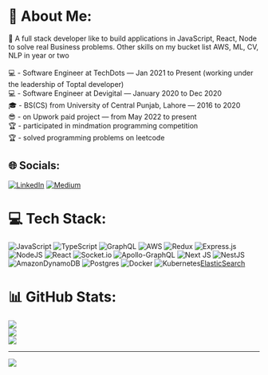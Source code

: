 # 💫 About Me:
🌱 A full stack developer  like to build applications in JavaScript, React, Node to solve real Business problems. Other skills on my bucket list AWS, ML, CV, NLP in year or two<br><br>💻 - Software Engineer at TechDots — Jan 2021 to Present (working under the leadership of Toptal developer)<br>💻 - Software Engineer at Devigital — January 2020 to Dec 2020<br>🎓 - BS(CS) from University of Central Punjab, Lahore — 2016 to 2020<br>😎 - on Upwork paid project — from May 2022 to present<br>🏆 - participated in mindmation programming competition<br>🏆 - solved programming problems on leetcode


## 🌐 Socials:
[![LinkedIn](https://img.shields.io/badge/LinkedIn-%230077B5.svg?logo=linkedin&logoColor=white)](https://linkedin.com/in/muhammad-ibrahim-6933b9198) [![Medium](https://img.shields.io/badge/Medium-12100E?logo=medium&logoColor=white)](https://medium.com/@ibrahimjamil090) 

# 💻 Tech Stack:
![JavaScript](https://img.shields.io/badge/javascript-%23323330.svg?style=flat&logo=javascript&logoColor=%23F7DF1E) ![TypeScript](https://img.shields.io/badge/typescript-%23007ACC.svg?style=flat&logo=typescript&logoColor=white) ![GraphQL](https://img.shields.io/badge/-GraphQL-E10098?style=flat&logo=graphql&logoColor=white) ![AWS](https://img.shields.io/badge/AWS-%23FF9900.svg?style=flat&logo=amazon-aws&logoColor=white) ![Redux](https://img.shields.io/badge/redux-%23593d88.svg?style=flat&logo=redux&logoColor=white) ![Express.js](https://img.shields.io/badge/express.js-%23404d59.svg?style=flat&logo=express&logoColor=%2361DAFB) ![NodeJS](https://img.shields.io/badge/node.js-6DA55F?style=flat&logo=node.js&logoColor=white) ![React](https://img.shields.io/badge/react-%2320232a.svg?style=flat&logo=react&logoColor=%2361DAFB) ![Socket.io](https://img.shields.io/badge/Socket.io-black?style=flat&logo=socket.io&badgeColor=010101) ![Apollo-GraphQL](https://img.shields.io/badge/-ApolloGraphQL-311C87?style=flat&logo=apollo-graphql) ![Next JS](https://img.shields.io/badge/Next-black?style=flat&logo=next.js&logoColor=white) ![NestJS](https://img.shields.io/badge/nestjs-%23E0234E.svg?style=flat&logo=nestjs&logoColor=white) ![AmazonDynamoDB](https://img.shields.io/badge/Amazon%20DynamoDB-4053D6?style=flat&logo=Amazon%20DynamoDB&logoColor=white)  ![Postgres](https://img.shields.io/badge/postgres-%23316192.svg?style=flat&logo=postgresql&logoColor=white) ![Docker](https://img.shields.io/badge/docker-%230db7ed.svg?style=flat&logo=docker&logoColor=white) ![Kubernetes](https://img.shields.io/badge/kubernetes-%23326ce5.svg?style=flat&logo=kubernetes&logoColor=white)[ElasticSearch](https://img.shields.io/badge/-ElasticSearch-005571?style=flat&logo=elasticsearch)
# 📊 GitHub Stats:
![](https://github-readme-stats.vercel.app/api?username=ibrahimjamil&theme=blue-green&hide_border=false&include_all_commits=true&count_private=true)<br/>
![](https://github-readme-streak-stats.herokuapp.com/?user=ibrahimjamil&theme=blue-green&hide_border=false)<br/>
![](https://github-readme-stats.vercel.app/api/top-langs/?username=ibrahimjamil&theme=blue-green&hide_border=false&include_all_commits=true&count_private=true&layout=compact)

---
[![](https://visitcount.itsvg.in/api?id=ibrahimjamil&icon=2&color=1)](https://visitcount.itsvg.in)

<!-- Proudly created with GPRM ( https://gprm.itsvg.in ) -->
